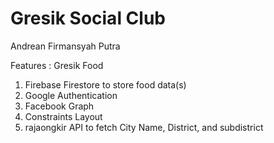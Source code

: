 # Gresik Social Club
Andrean Firmansyah Putra

Features :
Gresik Food
  1. Firebase Firestore to store food data(s)
  2. Google Authentication
  3. Facebook Graph
  4. Constraints Layout
  5. rajaongkir API to fetch City Name, District, and subdistrict
